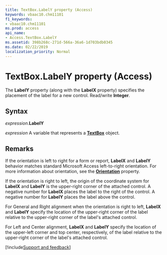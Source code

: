 ```yaml
---
title: TextBox.LabelY property (Access)
keywords: vbaac10.chm11101
f1_keywords:
- vbaac10.chm11101
ms.prod: access
api_name:
- Access.TextBox.LabelY
ms.assetid: 398b268c-271d-566a-36a6-1d703bdb0345
ms.date: 02/22/2019
localization_priority: Normal
---
```



# TextBox.LabelY property (Access)

The **LabelY** property (along with the **LabelX** property) specifies the placement of the label for a new control. Read/write **Integer**.



## Syntax

_expression_.**LabelY**

_expression_ A variable that represents a **[TextBox](Access.TextBox.md)** object.


## Remarks

If the orientation is left to right for a form or report, **LabelX** and **LabelY** behavior matches standard Microsoft Access left-to-right orientation. For more information about orientation, see the **[Orientation](access.form.orientation.md)** property.

If the orientation is right to left, the origin of the coordinate system for **LabelX** and **LabelY** is the upper-right corner of the attached control. A negative number for **LabelX** places the label to the right of the control. A negative number for **LabelY** places the label above the control.

For General and Right alignment when the orientation is right to left, **LabelX** and **LabelY** specify the location of the upper-right corner of the label relative to the upper-right corner of the label's attached control. 

For Left and Center alignment, **LabelX** and **LabelY** specify the location of the upper-left corner and top center, respectively, of the label relative to the upper-right corner of the label's attached control.



[!include[Support and feedback](~/includes/feedback-boilerplate.md)]


